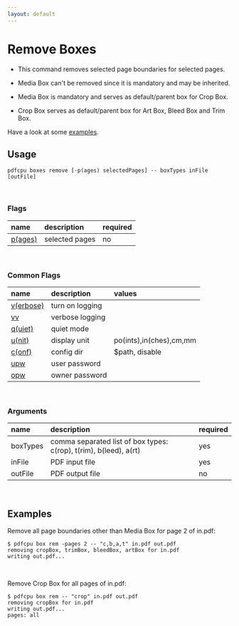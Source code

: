```yaml
---
layout: default
---
```


# Remove Boxes

* This command removes selected page boundaries for selected pages.

* Media Box can't be removed since it is mandatory and may be inherited.

* Media Box is mandatory and serves as default/parent box for Crop Box.

* Crop Box serves as default/parent box for Art Box, Bleed Box and Trim Box.

Have a look at some [examples](#examples).

## Usage

```
pdfcpu boxes remove [-p(ages) selectedPages] -- boxTypes inFile [outFile]
```

<br>

### Flags

| name                                         | description    | required
|:---------------------------------------------|:---------------|---------
| [p(ages)](../getting_started/page_selection) | selected pages | no

<br>

### Common Flags

| name                                            | description     | values
|:------------------------------------------------|:----------------|:-------
| [v(erbose)](../getting_started/common_flags.md) | turn on logging |
| [vv](../getting_started/common_flags.md)        | verbose logging |
| [q(uiet)](../getting_started/common_flags.md)   | quiet mode      |
| [u(nit)](../getting_started/common_flags.md)    | display unit    | po(ints),in(ches),cm,mm
| [c(onf)](../getting_started/common_flags.md)       | config dir      | $path, disable
| [upw](../getting_started/common_flags.md)          | user password   |
| [opw](../getting_started/common_flags.md)          | owner password  |

<br>

### Arguments

| name         | description         | required
|:-------------|:--------------------|:--------
| boxTypes     | comma separated list of box types: c(rop), t(rim), b(leed), a(rt)      | yes
| inFile       | PDF input file      | yes
| outFile      | PDF output file     | no

<br>

## Examples

 Remove all page boundaries other than Media Box for page 2 of in.pdf:

```
$ pdfcpu box rem -pages 2 -- "c,b,a,t" in.pdf out.pdf
removing cropBox, trimBox, bleedBox, artBox for in.pdf
writing out.pdf...
```

<br>

Remove Crop Box for all pages of in.pdf:

```
$ pdfcpu box rem -- "crop" in.pdf out.pdf
removing cropBox for in.pdf
writing out.pdf...
pages: all
```